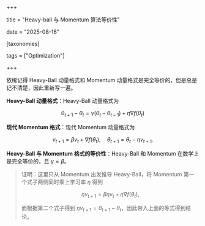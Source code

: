 +++

title = "Heavy-ball 与 Momentum 算法等价性"

date = "2025-08-16"

[taxonomies]

tags = ["Optimization"]

+++

依稀记得 Heavy-Ball 动量格式和 Momentum 动量格式是完全等价的，但是总是记不清楚，因此重新写一遍。

**Heavy-Ball 动量格式**：Heavy-Ball 动量格式为

$$
\theta_{t+1} - \theta_t = \gamma (\theta_{t} - \theta_{t-1}) + \eta \nabla f(\theta_t)
$$

**现代 Momentum 格式**：现代 Momentum 动量格式为

$$
v_{t+1} = \beta v_t + \nabla f(\theta_t), \quad \theta_{t+1} = \theta_t - \eta v_{t+1}.
$$

**Heavy-Ball 与 Momentum 格式的等价性**：Heavy-Ball 和 Momentum 在数学上是完全等价的，且 $\gamma = \beta$。

> 证明：这里只从 Momentum 出发推导 Heavy-Ball，将 Momentum 第一个式子两侧同时乘上学习率 $\eta$ 得到
>
> $$
> \eta v_{t+1} = \beta \eta v_t + \eta \nabla f(\theta_t),
> $$
>
> 而根据第二个式子得到 $\eta v_{t+1} = \theta_{t+1} - \theta_t$，因此带入上面的等式得到结论。

‍
